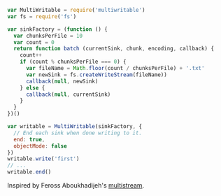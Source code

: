 ```javascript
var MultiWritable = require('multiwritable')
var fs = require('fs')

var sinkFactory = (function () {
  var chunksPerFile = 10
  var count = 0
  return function batch (currentSink, chunk, encoding, callback) {
    count++
    if (count % chunksPerFile === 0) {
      var fileName = Math.floor(count / chunksPerFile) + '.txt'
      var newSink = fs.createWriteStream(fileName))
      callback(null, newSink)
    } else {
      callback(null, currentSink)
    }
  }
})()

var writable = MultiWritable(sinkFactory, {
  // End each sink when done writing to it.
  end: true,
  objectMode: false
})
writable.write('first')
// ...
writable.end()
```

Inspired by Feross Aboukhadijeh's [multistream].

[multistream]: https://www.npmjs.com/package/multistream
